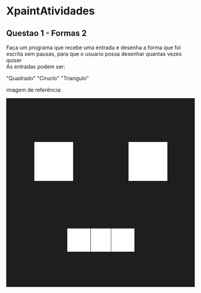 # XpaintAtividades

## Questao 1 - Formas 2
Faça um programa que recebe uma entrada e desenha a forma que foi escrita sem pausas, para que o usuario possa desenhar quantas vezes quiser
<br>As entradas podem ser:

"Quadrado"
"Ciruclo"
"Triangulo"


<p>imagem de referência:</p>

![Referencia_Atividade1](https://github.com/sheiely/XpaintAtividades/blob/main/Formas2/exemplos/char.png)

